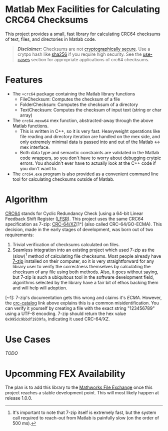 Matlab Mex Facilities for Calculating CRC64 Checksums
=====================================================

This project provides a small, fast library for calculating CRC64 checksums of text, files, and directories in Matlab code.

> **_Disclaimer:_**  Checksums are not [cryptographically secure](https://en.wikipedia.org/wiki/Cryptographic_hash_function). Use a crytpo hash like [sha256](https://en.wikipedia.org/wiki/SHA-2) if you require high security.
> See the [use-cases](#use-case) section for appropriate applications of crc64 checksums.

# Features
- The `+crc64` package containing the Matlab library functions
    - FileChecksum: Computes the checksum of a file
    - FolderChecksum: Computes the checksum of a directory
    - TextChecksum: Computes the checksum of input text (string or char array)
- The `crc64.mexw64` mex function, abstracted-away through the above Matlab functions.
    - This is written in C++, so it is very fast. Heavyweight operations like file reading and directory iteration are handled on the mex side, and only extremely minimal data is passed into and out of the Matlab <-> mex interface.
    - Both data type and semantic constraints are validated in the Matlab code wrappers, so you don't have to worry about debugging crytpic errors. You shouldn't ever have to actually look at the C++ code if you don't want to.
- The `crc64.exe` program is also provided as a convenient command line tool for calculating checksums outside of Matlab.

# Algorithm
[CRC64](https://en.wikipedia.org/wiki/Cyclic_redundancy_check) stands for Cyclic Redundancy Check [using a 64-bit Linear Feedback Shift Register ([LFSR](https://en.wikipedia.org/wiki/Linear-feedback_shift_register)). This project uses the same CRC64 specification as 7-zip: [CRC-64/XZ](https://reveng.sourceforge.io/crc-catalogue/all.htm#crc.cat.crc-64-xz)[1^] (also called CRC-64/GO-ECMA). This decision, made in the early stages of development, was born out of two requirements:
1. Trivial verification of checksums calculated on files.
2. Seamless integration into an existing project which used 7-zip as the (slow)[^2] method of calculating file checksums.
Most people already have [7-zip](https://www.7-zip.org/) installed on their computer, so it is very straightforward for any library user to verify the correctness themselves by calculating the checksum of any file using both methods. Also, it goes without saying, but 7-zip is such a ubiquitous tool in the software development field, algorithms selected by the library have a fair bit of ethos backing them and will help will adoption.

[~1]: 7-zip's documentation gets this wrong and claims it's _ECMA_. However, the [crc-catalog](https://reveng.sourceforge.io/crc-catalogue/all.htm#crc.cat.crc-64-xz) link above explains this is a common misidentification. You can verify it yourself by creating a file with the exact string "123456789" using a UTF-8 encoding. 7-zip should return the hex value `0x995dc9bbdf1939fa`, indicating it used CRC-64/XZ.
[^2]: It's important to note that 7-zip itself is extremely fast, but the system call required to reach-out from Matlab is painfully slow (on the order of 500 ms).

# Use Cases
_TODO_

# Upcomming FEX Availability
The plan is to add this library to the [Mathworks File Exchange](https://www.mathworks.com/matlabcentral/fileexchange/) once this project reaches a stable development point.
This will most likely happen at release 1.0.0.